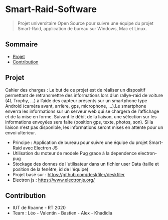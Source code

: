 # Smart-Raid-Software
<!--{h1:.massive-header.-with-tagline}-->

> Projet universitaire Open Source pour suivre une équipe du projet Smart-Raid, application de bureau sur Windows, Mac et Linux.<br>

## Sommaire

* [Projet](#Projet)
* [Contribution](#Contribution)

## Projet
Cahier des charges : Le but de ce projet est de réaliser un dispositif permettant de retransmettre des informations lors d’un rallye-raid de voiture (4L Trophy, …) à l’aide des capteur présents sur un smartphone type Android (caméra avant, arrière, gps, microphone, …).Le smartphone enverra les informations sur un serveur web qui se chargera de l’affichage et de la mise en forme. Suivant le débit de la liaison, une sélection sur les informations envoyées sera faite (position gps, texte, photos, son). Si la liaison n’est pas disponible, les informations seront mises en attente pour un envoi ulterieur.
* Principe : Application de bureau pour suivre une équipe du projet Smart-Raid avec Electron JS  
* Utilisation du moteur de modele Pug grace à la dependence electron-pug
* Stockage des donnes de l'utilisateur dans un fichier user Data (taille et position de la fenêtre, id de l'équipe)
* Projet basé sur : https://github.com/deskfiler/deskfiler
* Electron js : https://www.electronjs.org/

## Contribution
* IUT de Roanne - RT 2020
* Team : Léo - Valentin - Bastien - Alex - Khadidia
